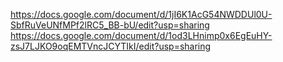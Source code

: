 https://docs.google.com/document/d/1jI6K1AcG54NWDDUl0U-SbfRuVeUNfMPf2lRC5_BB-bU/edit?usp=sharing
https://docs.google.com/document/d/1od3LHnimp0x6EgEuHY-zsJ7LJKO9oqEMTVncJCYTIkI/edit?usp=sharing
